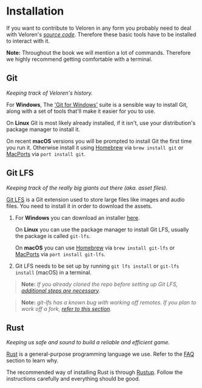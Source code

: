 # Installation

If you want to contribute to Veloren in any form you probably need to deal with Veloren's [_source
code_](https://en.wikipedia.org/wiki/source_code). Therefore these basic tools have to be installed
to interact with it.<br/>

**Note:** Throughout the book we will mention a lot of commands. Therefore we highly recommend
getting comfortable with a terminal.

## Git

_Keeping track of Veloren's history._

For **Windows**, The ['Git for Windows'](https://gitforwindows.org/) suite is a sensible way to
install Git, along with a set of tools that'll make it easier for you to use.

On **Linux** Git is most likely already installed, if it isn't, use your distribution's package
manager to install it.

On recent **macOS** versions you will be prompted to install Git the first time you run it.
Otherwise install it using [Homebrew](https://github.com/homebrew/brew) via `brew install git` or
[MacPorts](https://www.macports.org/) via `port install git`.

## Git LFS

_Keeping track of the really big giants out there (aka. asset files)._

[Git LFS](https://github.com/git-lfs/git-lfs/releases) is a Git extension used to store large files
like images and audio files. You need to install it in order to download the assets.

1. For **Windows** you can download an installer [here](https://github.com/git-lfs/git-lfs/releases).

    On **Linux** you can use the package manager to install Git LFS, usually the package is called `git-lfs`.

    On **macOS** you can use [Homebrew](https://github.com/homebrew/brew) via `brew install
    git-lfs` or [MacPorts](https://www.macports.org/) via `port install git-lfs`.

2. Git LFS needs to be set up by running `git lfs install` or `git-lfs install` (macOS) in a terminal.

> **Note:** _If you already cloned the repo before setting up Git LFS, [additional steps are
> necessary](troubleshooting.html#when-lfs-was-not-setup-before-cloning-the-repo)._

> **Note:** _git-lfs has a known bug with working off remotes. If you plan to work off a fork, [refer
> to this section](before-you-contribute.md#forking)._

## Rust

_Keeping us safe and sound to build a reliable and efficient game._

[Rust](https://rust-lang.org) is a general-purpose programming language we use. Refer to the
[FAQ](faq.md) section to learn why.

The recommended way of installing Rust is through [Rustup](https://rustup.rs). Follow the
instructions carefully and everything should be good.
